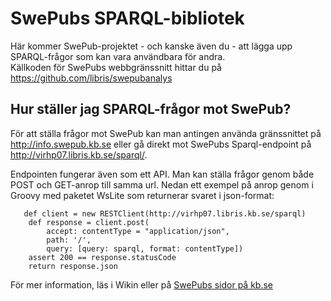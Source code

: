 # SwePubs SPARQL-bibliotek
Här kommer SwePub-projektet - och kanske även du - att lägga upp SPARQL-frågor som kan vara användbara för andra.   
Källkoden för SwePubs webbgränssnitt hittar du på https://github.com/libris/swepubanalys

## Hur ställer jag SPARQL-frågor mot SwePub?
För att ställa frågor mot SwePub kan man antingen använda gränssnittet på http://info.swepub.kb.se eller gå direkt mot SwePubs Sparql-endpoint på http://virhp07.libris.kb.se/sparql/. 

Endpointen fungerar även som ett API. Man kan ställa frågor genom både POST och GET-anrop till samma url. 
Nedan ett exempel på anrop genom i Groovy med paketet WsLite som returnerar svaret i json-format:    

       def client = new RESTClient(http://virhp07.libris.kb.se/sparql)
        def response = client.post(
            accept: contentType = "application/json",
            path: '/',
            query: [query: sparql, format: contentType])
        assert 200 == response.statusCode
        return response.json   

För mer information, läs i Wikin eller på [SwePubs sidor på kb.se](http://www.kb.se/libris/swepub)

